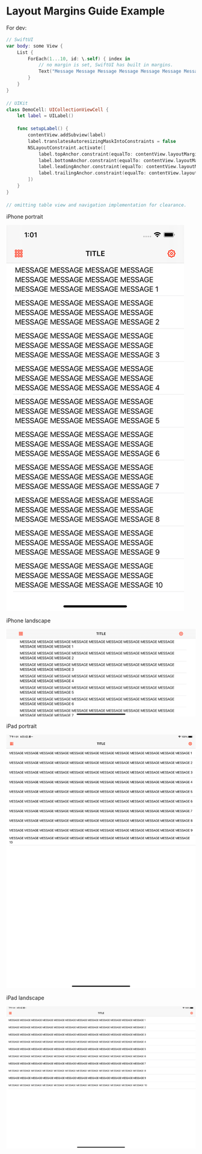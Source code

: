 # Layout Margins Guide Example

For dev:

```swift
// SwiftUI
var body: some View {
    List {
        ForEach(1...10, id: \.self) { index in
            // no margin is set, SwiftUI has built in margins.
            Text("Message Message Message Message Message Message Message Message Message Message Message Message \(index)")
        }
    }
}

// UIKit
class DemoCell: UICollectionViewCell {
    let label = UILabel()

    func setupLabel() {
        contentView.addSubview(label)
        label.translatesAutoresizingMaskIntoConstraints = false
        NSLayoutConstraint.activate([
            label.topAnchor.constraint(equalTo: contentView.layoutMarginsGuide.topAnchor),
            label.bottomAnchor.constraint(equalTo: contentView.layoutMarginsGuide.bottomAnchor),
            label.leadingAnchor.constraint(equalTo: contentView.layoutMarginsGuide.leadingAnchor),
            label.trailingAnchor.constraint(equalTo: contentView.layoutMarginsGuide.trailingAnchor)
        ])
    }
}

// omitting table view and navigation implementation for clearance.
```

iPhone portrait

![iPhone portrait](../Images/LayoutMarginGuide/iPhone%20portrait.png)

iPhone landscape

![iPhone landscape](../Images/LayoutMarginGuide/iPhone%20landscape.png)

iPad portrait

![iPad portrait](../Images/LayoutMarginGuide/iPad%20portrait.png)

iPad landscape

![iPad landscape](../Images/LayoutMarginGuide/iPad%20landscape.png)